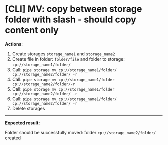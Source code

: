 # [CLI] MV: copy between storage folder with slash - should copy content only

**Actions**:
1.  Create storages `storage_name1` and `storage_name2`
2.  Create file in folder: `folder/file` and folder to storage: `cp://storage_name1/folder/`
3.  Call: `pipe storage mv cp://storage_name1/folder/ cp://storage_name2/folder/ -r`
4.	Call: `pipe storage mv cp://storage_name1/folder cp://storage_name2/folder/-r`
5.	Call: `pipe storage mv cp://storage_name1/folder cp://storage_name2/folder/ -r`
6.	Call: `pipe storage mv cp://storage_name1/folder/ cp://storage_name2/folder/ -r`
7.  Delete storages

***
**Expected result:**

Folder should be successfully moved: folder `cp://storage_name2/folder/` created